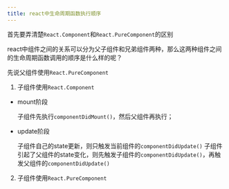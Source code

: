 ```yaml
---
title: react中生命周期函数执行顺序
---
```


首先要弄清楚`React.Component`和`React.PureComponent`的区别

react中组件之间的关系可以分为父子组件和兄弟组件两种，那么这两种组件之间的生命周期函数调用的顺序是什么样的呢？

先说父组件使用`React.PureComponent`

1. 子组件使用`React.Component`

  - mount阶段

    子组件先执行`componentDidMount()`，然后父组件再执行；

  - update阶段

    子组件自己的state更新，则只触发当前组件的`componentDidUpdate()`
    子组件引起了父组件的state变化，则先触发子组件的`componentDidUpdate()`，再触发父组件的`componentDidUpdate()`

2. 子组件使用`React.PureComponent`